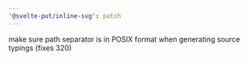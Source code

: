 ```yaml
---
'@svelte-put/inline-svg': patch
---
```


make sure path separator is in POSIX format when generating source typings (fixes 320)
